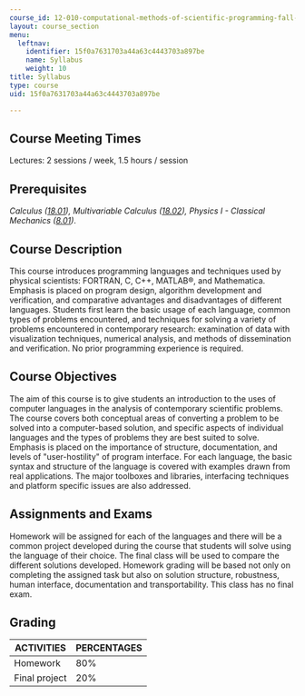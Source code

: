 ```yaml
---
course_id: 12-010-computational-methods-of-scientific-programming-fall-2011
layout: course_section
menu:
  leftnav:
    identifier: 15f0a7631703a44a63c4443703a897be
    name: Syllabus
    weight: 10
title: Syllabus
type: course
uid: 15f0a7631703a44a63c4443703a897be

---
```


Course Meeting Times
--------------------

Lectures: 2 sessions / week, 1.5 hours / session

Prerequisites
-------------

_Calculus (_[_18.01_](/courses/18-01-single-variable-calculus-fall-2006/)_), Multivariable Calculus (_[_18.02_](/courses/18-02-multivariable-calculus-fall-2007/)_), Physics I - Classical Mechanics (_[_8.01_](/courses/physics/8-01sc-physics-i-classical-mechanics-fall-2010/)_)_.

Course Description
------------------

This course introduces programming languages and techniques used by physical scientists: FORTRAN, C, C++, MATLAB®, and Mathematica. Emphasis is placed on program design, algorithm development and verification, and comparative advantages and disadvantages of different languages. Students first learn the basic usage of each language, common types of problems encountered, and techniques for solving a variety of problems encountered in contemporary research: examination of data with visualization techniques, numerical analysis, and methods of dissemination and verification. No prior programming experience is required.

Course Objectives
-----------------

The aim of this course is to give students an introduction to the uses of computer languages in the analysis of contemporary scientific problems. The course covers both conceptual areas of converting a problem to be solved into a computer-based solution, and specific aspects of individual languages and the types of problems they are best suited to solve. Emphasis is placed on the importance of structure, documentation, and levels of "user-hostility" of program interface. For each language, the basic syntax and structure of the language is covered with examples drawn from real applications. The major toolboxes and libraries, interfacing techniques and platform specific issues are also addressed.

Assignments and Exams
---------------------

Homework will be assigned for each of the languages and there will be a common project developed during the course that students will solve using the language of their choice. The final class will be used to compare the different solutions developed. Homework grading will be based not only on completing the assigned task but also on solution structure, robustness, human interface, documentation and transportability. This class has no final exam.

Grading
-------

| ACTIVITIES | PERCENTAGES |
| --- | --- |
| Homework | 80% |
| Final project | 20%